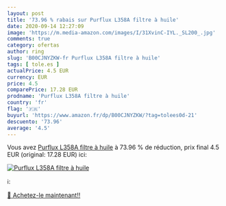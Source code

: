 ```yaml
---
layout: post
title: '73.96 % rabais sur Purflux L358A filtre à huile'
date: 2020-09-14 12:27:09
image: 'https://m.media-amazon.com/images/I/31XvinC-IYL._SL200_.jpg'
comments: true
category: ofertas
author: ring
slug: 'B00CJNYZKW-fr Purflux L358A filtre à huile'
tags: [ tole.es ]
actualPrice: 4.5 EUR
currency: EUR
price: 4.5
comparePrice: 17.28 EUR
prodname: 'Purflux L358A filtre à huile'
country: 'fr'
flag: '🇫🇷'
buyurl: 'https://www.amazon.fr/dp/B00CJNYZKW/?tag=tolees0d-21'
descuento: '73.96'
average: '4.5'
---
```


Vous avez [Purflux L358A filtre à huile](https://www.amazon.fr/dp/B00CJNYZKW/?tag=tolees0d-21)  à  73.96 % de réduction, prix final  4.5 EUR (original: 17.28 EUR) ici:

[![Purflux L358A filtre à huile](https://m.media-amazon.com/images/I/31XvinC-IYL._SL200_.jpg)](https://www.amazon.fr/dp/B00CJNYZKW/?tag=tolees0d-21)

ℹ️:


[🛒 Achetez-le maintenant!!](https://www.amazon.fr/dp/B00CJNYZKW/?tag=tolees0d-21)
